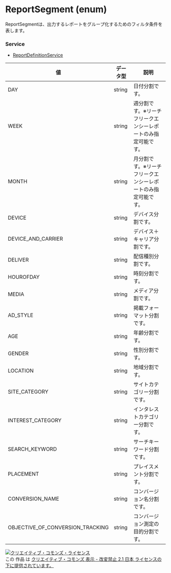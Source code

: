# ReportSegment (enum)
ReportSegmentは、出力するレポートをグループ化するためのフィルタ条件を表します。
### Service
+ [ReportDefinitionService](../services/ReportDefinitionService.md)

| 値 | データ型 | 説明 | 
|---|---|---|
| DAY| string| 日付分割です。 |
| WEEK| string| 週分割です。※リーチフリークエンシーレポートのみ指定可能です。 |
| MONTH| string| 月分割です。※リーチフリークエンシーレポートのみ指定可能です。 |
| DEVICE| string| デバイス分割です。 |
| DEVICE_AND_CARRIER| string| デバイス＋キャリア分割です。 |
| DELIVER| string| 配信種別分割です。 |
| HOUROFDAY| string| 時刻分割です。 |
| MEDIA| string| メディア分割です。 |
| AD_STYLE| string| 掲載フォーマット分割です。 |
| AGE| string| 年齢分割です。 |
| GENDER| string| 性別分割です。 |
| LOCATION| string| 地域分割です。 |
| SITE_CATEGORY| string| サイトカテゴリー分割です。 |
| INTEREST_CATEGORY| string| インタレストカテゴリー分割です。 |
| SEARCH_KEYWORD| string| サーチキーワード分割です。 |
| PLACEMENT| string| プレイスメント分割です。 |
| CONVERSION_NAME| string| コンバージョン名分割です。 |
| OBJECTIVE_OF_CONVERSION_TRACKING| string| コンバージョン測定の目的分割です。 |
<a rel="license" href="http://creativecommons.org/licenses/by-nd/2.1/jp/"><img alt="クリエイティブ・コモンズ・ライセンス" style="border-width:0" src="https://i.creativecommons.org/l/by-nd/2.1/jp/88x31.png" /></a><br />この 作品 は <a rel="license" href="http://creativecommons.org/licenses/by-nd/2.1/jp/">クリエイティブ・コモンズ 表示 - 改変禁止 2.1 日本 ライセンスの下に提供されています。</a>
